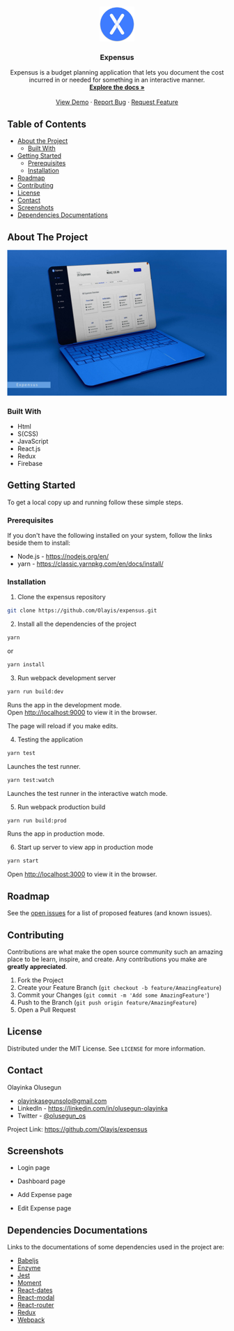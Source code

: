 <!-- PROJECT LOGO -->
<br />
<p align="center">
  <a href="https://github.com/Olayis/expensus">
    <img src="public/android-chrome-512x512.png" alt="Logo" width="80" height="80">
  </a>

  <h3 align="center">Expensus</h3>

  <p align="center">
    Expensus is a budget planning application that lets you document the cost incurred in or needed for something in an interactive manner.
    <br />
    <a href="https://github.com/Olayis/expensus"><strong>Explore the docs »</strong></a>
    <br />
    <br />
    <a href="https://expensus.herokuapp.com">View Demo</a>
    ·
    <a href="https://github.com/Olayis/expensus/issues">Report Bug</a>
    ·
    <a href="https://github.com/Olayis/expensus/issues">Request Feature</a>
  </p>
</p>

<!-- TABLE OF CONTENTS -->
## Table of Contents

* [About the Project](#about-the-project)
  * [Built With](#built-with)
* [Getting Started](#getting-started)
  * [Prerequisites](#prerequisites)
  * [Installation](#installation)
* [Roadmap](#roadmap)
* [Contributing](#contributing)
* [License](#license)
* [Contact](#contact)
* [Screenshots](#screenshots)
* [Dependencies Documentations](#dependencies-documentations)

<!-- ABOUT THE PROJECT -->
## About The Project

<img src="public/img/screenshot.jpg" alt="Screenshot" style="max-width: 100%; height: auto;">

### Built With

* Html
* S(CSS)
* JavaScript
* React.js
* Redux
* Firebase

<!-- GETTING STARTED -->
## Getting Started

To get a local copy up and running follow these simple steps.

### Prerequisites

If you don't have the following installed on your system, follow the links beside them to install:

* Node.js - <https://nodejs.org/en/>
* yarn - <https://classic.yarnpkg.com/en/docs/install/>

### Installation

1. Clone the expensus repository

```sh
git clone https://github.com/Olayis/expensus.git
```

2. Install all the dependencies of the project

```sh
yarn
```

or

```sh
yarn install
```

3. Run webpack development server

```sh
yarn run build:dev
```

Runs the app in the development mode. <br />
Open <http://localhost:9000> to view it in the browser.

The page will reload if you make edits.

4. Testing the application

```sh
yarn test
```

Launches the test runner.

```sh
yarn test:watch
```

Launches the test runner in the interactive watch mode.

5. Run webpack production build

```sh
yarn run build:prod
```

Runs the app in production mode.

6. Start up server to view app in production mode

```sh
yarn start
```

Open <http://localhost:3000> to view it in the browser.
<!-- ROADMAP -->
## Roadmap

See the [open issues](https://github.com/Olayis/expensus/issues) for a list of proposed features (and known issues).

<!-- CONTRIBUTING -->
## Contributing

Contributions are what make the open source community such an amazing place to be learn, inspire, and create. Any contributions you make are **greatly appreciated**.

1. Fork the Project
2. Create your Feature Branch (`git checkout -b feature/AmazingFeature`)
3. Commit your Changes (`git commit -m 'Add some AmazingFeature'`)
4. Push to the Branch (`git push origin feature/AmazingFeature`)
5. Open a Pull Request

<!-- LICENSE -->
## License

Distributed under the MIT License. See `LICENSE` for more information.

<!-- CONTACT -->
## Contact

Olayinka Olusegun

* olayinkasegunsolo@gmail.com 
* LinkedIn - <https://linkedin.com/in/olusegun-olayinka>
* Twitter - [@olusegun_os](https://twitter.com/olusegun_os)

Project Link: <https://github.com/Olayis/expensus>

## Screenshots

* Login page

* Dashboard page

* Add Expense page

* Edit Expense page

## Dependencies Documentations

Links to the documentations of some dependencies used in the project are:

* [Babeljs](https://babeljs.io/docs/en/)
* [Enzyme](https://enzymejs.github.io/enzyme/docs/api/)
* [Jest](https://jestjs.io/docs/en/getting-started)
* [Moment](https://momentjs.com/docs/)
* [React-dates](https://github.com/airbnb/react-dates)
* [React-modal](https://www.npmjs.com/package/react-modal#api-documentation)
* [React-router](https://reactrouter.com/web/guides/quick-start)
* [Redux](https://redux.js.org/introduction/getting-started)
* [Webpack](https://webpack.js.org/concepts/)